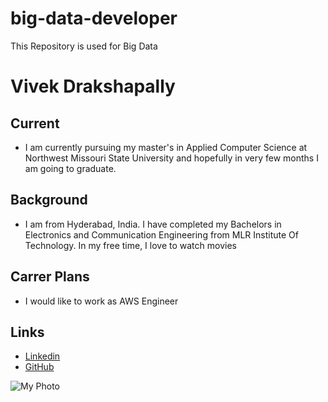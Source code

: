 # big-data-developer
This Repository is used for Big Data 

# Vivek Drakshapally
## Current
- I am currently pursuing my master's in Applied Computer Science at Northwest Missouri State University and hopefully in very few months I am going to graduate.
## Background
- I am from Hyderabad, India. I have completed my Bachelors in Electronics and Communication Engineering from MLR Institute Of Technology. In my free time, I love to watch movies
## Carrer Plans
- I would like to work as AWS Engineer
## Links
- [Linkedin](https://www.linkedin.com/in/vivek-drakshapally-95a0a4210/)
- [GitHub](https://github.com/vivekd31)


![My Photo](https://media-exp1.licdn.com/dms/image/C4E03AQHuKtCvK4P4yA/profile-displayphoto-shrink_400_400/0/1637444654224?e=1648080000&v=beta&t=VoDgO-fFVxfuX39wdkZ7iF2EFTRQiKdF0M4prNsROn0)

